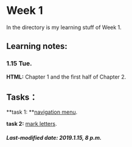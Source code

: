 # Week 1

In the directory is my learning stuff of Week 1.

## Learning notes:

### 1.15 Tue.

**HTML:** Chapter 1 and the first half of Chapter 2.

## Tasks：

**task 1: **[navigation menu](https://developer.mozilla.org/zh-CN/docs/Learn/HTML/Introduction_to_HTML/Creating_hyperlinks#%E4%B8%BB%E5%8A%A8%E5%AD%A6%E4%B9%A0%EF%BC%9A%E5%88%9B%E5%BB%BA%E4%B8%80%E4%B8%AA%E5%AF%BC%E8%88%AA%E8%8F%9C%E5%8D%95).

**task 2:** [mark letters](https://developer.mozilla.org/zh-CN/docs/Learn/HTML/Introduction_to_HTML/Marking_up_a_letter).

##### Last-modified date: 2019.1.15, 8 p.m.